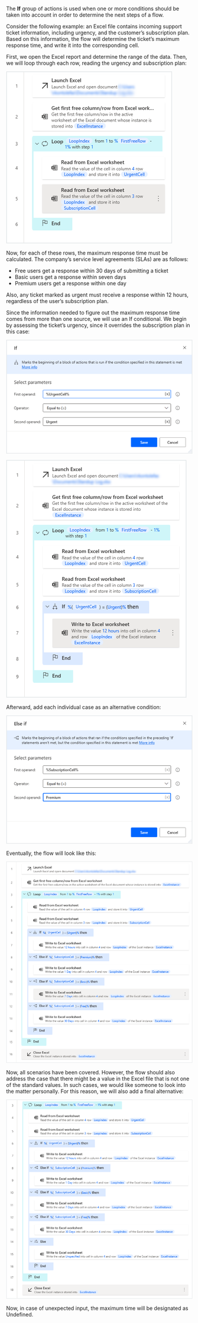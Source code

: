 The **If** group of actions is used when one or more conditions should be taken into account in order to determine the next steps of a flow.

Consider the following example: an Excel file contains incoming support ticket information, including urgency, and the customer’s subscription plan. Based on this information, the flow will determine the ticket’s maximum response time, and write it into the corresponding cell.

First, we open the Excel report and determine the range of the data. Then, we will loop through each row, reading the urgency and subscription plan:

![Screenshot of Read from Excel Loop action.](..\media\read-from-excel-loop.png)

Now, for each of these rows, the maximum response time must be calculated. The company’s service level agreements (SLAs) are as follows:

* Free users get a response within 30 days of submitting a ticket
* Basic users get a response within seven days
* Premium users get a response within one day

Also, any ticket marked as urgent must receive a response within 12 hours, regardless of the user’s subscription plan.

Since the information needed to figure out the maximum response time comes from more than one source, we will use an If conditional. We begin by assessing the ticket’s urgency, since it overrides the subscription plan in this case:

![Screenshot of If cell contains urgent dialog.](..\media\if-cell-contains-urgent.png)

![Screenshot of If cell contains urgent write 12 hours action.](..\media\if-cell-contains-urgent-write-12-hours.png)

Afterward, add each individual case as an alternative condition:

![Screenshot of Else if cell contains premium dialog.](..\media\else-if-cell-contains-premium.png)

Eventually, the flow will look like this:

![Screenshot of the Loop, If, Else if action.](..\media\if-else-if-final-structure.png)

Now, all scenarios have been covered. However, the flow should also address the case that there might be a value in the Excel file that is not one of the standard values. In such cases, we would like someone to look into the matter personally. For this reason, we will also add a final alternative:

![Screenshot of the completed Loop, If, Else if, Else action.](..\media\if-else-if-else-final-structure.png)

Now, in case of unexpected input, the maximum time will be designated as Undefined.
